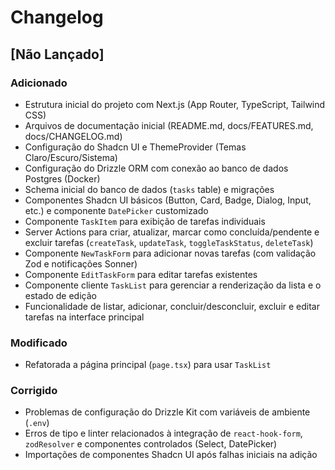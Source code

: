 # Changelog

## [Não Lançado]

### Adicionado
- Estrutura inicial do projeto com Next.js (App Router, TypeScript, Tailwind CSS)
- Arquivos de documentação inicial (README.md, docs/FEATURES.md, docs/CHANGELOG.md)
- Configuração do Shadcn UI e ThemeProvider (Temas Claro/Escuro/Sistema)
- Configuração do Drizzle ORM com conexão ao banco de dados Postgres (Docker)
- Schema inicial do banco de dados (`tasks` table) e migrações
- Componentes Shadcn UI básicos (Button, Card, Badge, Dialog, Input, etc.) e componente `DatePicker` customizado
- Componente `TaskItem` para exibição de tarefas individuais
- Server Actions para criar, atualizar, marcar como concluída/pendente e excluir tarefas (`createTask`, `updateTask`, `toggleTaskStatus`, `deleteTask`)
- Componente `NewTaskForm` para adicionar novas tarefas (com validação Zod e notificações Sonner)
- Componente `EditTaskForm` para editar tarefas existentes
- Componente cliente `TaskList` para gerenciar a renderização da lista e o estado de edição
- Funcionalidade de listar, adicionar, concluir/desconcluir, excluir e editar tarefas na interface principal

### Modificado
- Refatorada a página principal (`page.tsx`) para usar `TaskList`

### Corrigido
- Problemas de configuração do Drizzle Kit com variáveis de ambiente (`.env`)
- Erros de tipo e linter relacionados à integração de `react-hook-form`, `zodResolver` e componentes controlados (Select, DatePicker)
- Importações de componentes Shadcn UI após falhas iniciais na adição 